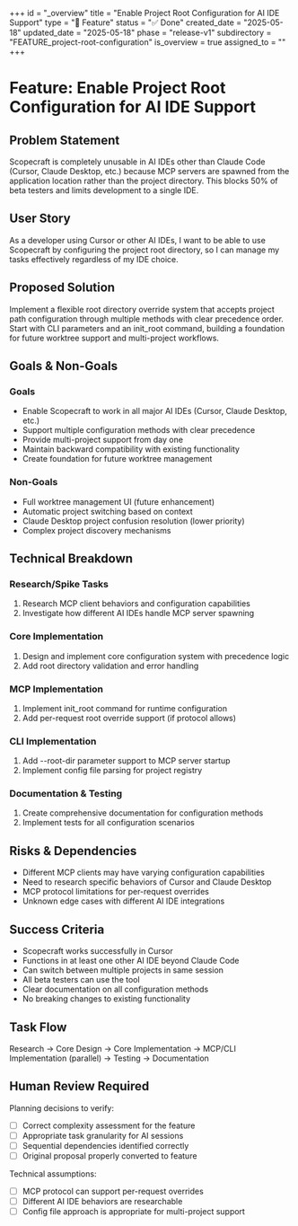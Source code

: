 +++
id = "_overview"
title = "Enable Project Root Configuration for AI IDE Support"
type = "🌟 Feature"
status = "✅ Done"
created_date = "2025-05-18"
updated_date = "2025-05-18"
phase = "release-v1"
subdirectory = "FEATURE_project-root-configuration"
is_overview = true
assigned_to = ""
+++

# Feature: Enable Project Root Configuration for AI IDE Support

## Problem Statement
Scopecraft is completely unusable in AI IDEs other than Claude Code (Cursor, Claude Desktop, etc.) because MCP servers are spawned from the application location rather than the project directory. This blocks 50% of beta testers and limits development to a single IDE.

## User Story
As a developer using Cursor or other AI IDEs, I want to be able to use Scopecraft by configuring the project root directory, so I can manage my tasks effectively regardless of my IDE choice.

## Proposed Solution
Implement a flexible root directory override system that accepts project path configuration through multiple methods with clear precedence order. Start with CLI parameters and an init_root command, building a foundation for future worktree support and multi-project workflows.

## Goals & Non-Goals

### Goals
- Enable Scopecraft to work in all major AI IDEs (Cursor, Claude Desktop, etc.)
- Support multiple configuration methods with clear precedence
- Provide multi-project support from day one
- Maintain backward compatibility with existing functionality
- Create foundation for future worktree management

### Non-Goals
- Full worktree management UI (future enhancement)
- Automatic project switching based on context
- Claude Desktop project confusion resolution (lower priority)
- Complex project discovery mechanisms

## Technical Breakdown

### Research/Spike Tasks
1. Research MCP client behaviors and configuration capabilities
2. Investigate how different AI IDEs handle MCP server spawning

### Core Implementation
1. Design and implement core configuration system with precedence logic
2. Add root directory validation and error handling

### MCP Implementation
1. Implement init_root command for runtime configuration
2. Add per-request root override support (if protocol allows)

### CLI Implementation
1. Add --root-dir parameter support to MCP server startup
2. Implement config file parsing for project registry

### Documentation & Testing
1. Create comprehensive documentation for configuration methods
2. Implement tests for all configuration scenarios

## Risks & Dependencies
- Different MCP clients may have varying configuration capabilities
- Need to research specific behaviors of Cursor and Claude Desktop
- MCP protocol limitations for per-request overrides
- Unknown edge cases with different AI IDE integrations

## Success Criteria
- Scopecraft works successfully in Cursor
- Functions in at least one other AI IDE beyond Claude Code
- Can switch between multiple projects in same session
- All beta testers can use the tool
- Clear documentation on all configuration methods
- No breaking changes to existing functionality

## Task Flow
Research → Core Design → Core Implementation → MCP/CLI Implementation (parallel) → Testing → Documentation

## Human Review Required
Planning decisions to verify:
- [ ] Correct complexity assessment for the feature
- [ ] Appropriate task granularity for AI sessions
- [ ] Sequential dependencies identified correctly
- [ ] Original proposal properly converted to feature

Technical assumptions:
- [ ] MCP protocol can support per-request overrides
- [ ] Different AI IDE behaviors are researchable
- [ ] Config file approach is appropriate for multi-project support
